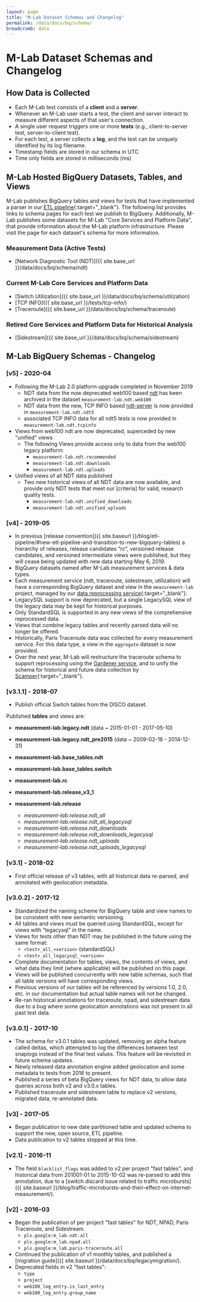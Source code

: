 ```yaml
---
layout: page
title: "M-Lab Dataset Schemas and Changelog"
permalink: /data/docs/bq/schema/
breadcrumb: data
---
```


# M-Lab Dataset Schemas and Changelog

## How Data is Collected

* Each M-Lab test consists of a **client** and a **server**.
* Whenever an M-Lab user starts a test, the client and server interact to measure different aspects of that user's connection.
* A single user request triggers one or more **tests** (e.g., client-to-server test, server-to-client test).
* For each test, a server collects a **log**, and the test can be uniquely identified by its log filename.
* Timestamp fields are stored in our schema in UTC
* Time only fields are stored in milliseconds (ms)

## M-Lab Hosted BigQuery Datasets, Tables, and Views

M-Lab publishes BigQuery tables and views for tests that have implemented a parser in our [ETL pipeline](https://github.com/m-lab/etl){:target="_blank"}. The following list provides links to schema pages for each test we publish to BigQuery. Additionally, M-Lab publishes some datasets for M-Lab "Core Services and Platform Data", that provide information about the M-Lab platform infrastructure. Please visit the page for each dataset's schema for more information.

### Measurement Data (Active Tests)

* [Network Diagnostic Tool (NDT)]({{ site.base_url }}/data/docs/bq/schema/ndt)

### Current M-Lab Core Services and Platform Data

* [Switch Utilization]({{ site.base_url }}/data/docs/bq/schema/utilization)
* [TCP INFO]({{ site.base_url }}/tests/tcp-info/)
* [Traceroute]({{ site.base_url }}/data/docs/bq/schema/traceroute)

### Retired Core Services and Platform Data for Historical Analysis

* [Sidestream]({{ site.base_url }}/data/docs/bq/schema/sidestream)

## M-Lab BigQuery Schemas - Changelog

### [v5] - 2020-04

* Following the M-Lab 2.0 platform upgrade completed in November 2019
  * NDT data from the now deprecated web100 based [ndt](https://github.com/m-lab/ndt/) has been archived in the dataset `measurement-lab.ndt.web100`
  * NDT data from the new, TCP INFO based [ndt-server](https://github.com/m-lab/ndt-server/) is now provided in `measurement-lab.ndt.ndt5`
  * associated TCP INFO data for all ndt5 tests is now provided in `measurement-lab.ndt.tcpinfo`
* Views from web100 ndt are now deprecated, superceded by new "unified" views
  * The following Views provide access only to data from the web100 legacy platform:
    * `measurement-lab.ndt.recommended`
    * `measurement-lab.ndt.downloads`
    * `measurement-lab.ndt.uploads`
* Unified views of all NDT data published
  * Two new historical views of all NDT data are now available, and provide only NDT tests that meet our [criteria] for valid, research quality tests.
    * `measurement-lab.ndt.unified_downloads`
    * `measurement-lab.ndt.unified_uploads`

### [v4] - 2019-05

* In previous [release convention]({{ site.baseurl }}/blog/etl-pipeline/#new-etl-pipeline-and-transition-to-new-bigquery-tables) a hierarchy of releases, release candidates “rc”, versioned release candidates, and versioned intermediate views were published, but they will cease being updated with new data starting May 6, 2019.
* BigQuery datasets named after M-Lab measurement services & data types.
* Each measurement service (ndt, traceroute, sidestream, utilization) will have a corresponding BigQuery dataset and view in the `measurement-lab` project, managed by our [data reprocessing service](https://github.com/m-lab/etl-gardener){:target="_blank"}.
* LegacySQL support is now deprecated, but a single LegacySQL view of the legacy data may be kept for historical purposes.
* Only StandardSQL is supported in any new views of the comprehensive reprocessed data.
* Views that combine legacy tables and recently parsed data will no longer be offered.
* Historically, Paris Traceroute data was collected for every measurement service. For this data type, a view in the `aggregate` dataset is now provided.
* Over the next year, M-Lab will restructure the traceroute schema to support reprocessing using the [Gardener service](https://github.com/m-lab/etl-gardener), and to unify the schema for historical and future data collection by [Scamper](https://www.caida.org/tools/measurement/scamper/){:target="_blank"}.

### [v3.1.1] - 2018-07

* Publish official Switch tables from the DISCO dataset.

Published **tables** and views are:

* **measurement-lab.legacy.ndt** (data ~ 2015-01-01 - 2017-05-10)
* **measurement-lab.legacy.ndt_pre2015** (data ~ 2009-02-18 - 2014-12-31)
* **measurement-lab.base_tables.ndt**
* **measurement-lab.base_tables.switch**

* **measurement-lab.rc**
* **measurement-lab.release_v3_1**
* **measurement-lab.release**
  * _measurement-lab.release.ndt_all_
  * _measurement-lab.release.ndt_all_legacysql_
  * _measurement-lab.release.ndt_downloads_
  * _measurement-lab.release.ndt_downloads_legacysql_
  * _measurement-lab.release.ndt_uploads_
  * _measurement-lab.release.ndt_uploads_legacysql_

### [v3.1] - 2018-02

* First official release of v3 tables, with all historical data re-parsed, and annotated with geolocation metadata.

### [v3.0.2] - 2017-12

* Standardized the naming scheme for BigQuery table and view names to be consistent with new semantic versioning.
* All tables and views must be queried using StandardSQL, except for views with “legacysql” in the name.
* Views for tests other than NDT may be published in the future using the same format:
  * `<test>_all_<version>` (standardSQL)
  * `<test>_all_legacysql_<version>`
* Complete documentation for tables, views, the contents of views, and what data they limit (where applicable) will be published on this page.
* Views will be published concurrently with new table schemas, such that all table versions will have corresponding views.
* Previous versions of our tables will be referenced by versions 1.0, 2.0, etc. in our documentation but actual table names will not be changed.
* Re-ran historical annotations for traceroute, npad, and sidestream data due to a bug where some geolocation annotations was not present in all past test data.

### [v3.0.1] - 2017-10

* The schema for v3.0.1 tables was updated, removing an alpha feature called deltas, which attempted to log the differences between test snaplogs instead of the final test values. This feature will be revisited in future schema updates.
* Newly released data annotation engine added geolocation and some metadata to tests from 2016 to present.
* Published a series of beta BigQuery views for NDT data,  to allow data queries across both v2 and v3.0.x tables.
* Published traceroute and sidestream table to replace v2 versions, migrated data, re-annotated data.

### [v3] - 2017-05

* Began publication to new date partitioned table and updated schema to support the new, open source, ETL pipeline.
* Data publication to v2 tables stopped at this time.

### [v2.1] - 2016-11

* The field `blacklist_flags` was added to v2 per project "fast tables", and  historical data from 201001-01 to 2015-10-02 was re-parsed to add this annotation, due to a [switch discard issue related to traffic microbursts]({{ site.baseurl }}/blog/traffic-microbursts-and-their-effect-on-internet-measurement/).

### [v2] - 2016-03

* Began the publication of per project "fast tables" for NDT, NPAD, Paris Traceroute, and Sidestream.
  * `plx.google:m_lab.ndt.all`
  * `plx.google:m_lab.npad.all`
  * `plx.google:m_lab.paris-traceroute.all`
* Continued the publication of v1 monthly tables, and published a [migration guide]({{ site.baseurl }}/data/docs/bq/legacymigration/).
* Deprecated fields in v2 "fast tables":
  * `type`
  * `project`
  * `web100_log_entry.is_last_entry`
  * `web100_log_entry.group_name`